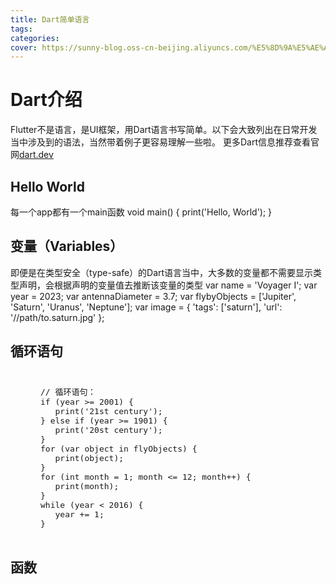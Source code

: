 ```yaml
---
title: Dart简单语言
tags:
categories:
cover: https://sunny-blog.oss-cn-beijing.aliyuncs.com/%E5%8D%9A%E5%AE%A2%E5%B0%81%E9%9D%A2%E5%9B%BE%E6%96%87%E4%BB%B6/cover5.jpg
---
```


# Dart介绍

Flutter不是语言，是UI框架，用Dart语言书写简单。以下会大致列出在日常开发当中涉及到的语法，当然带着例子更容易理解一些啦。
更多Dart信息推荐查看官网[dart.dev](https://dart.dev/language)

## Hello World
每一个app都有一个main函数
void main() { print('Hello, World'); }

## 变量（Variables）
即便是在类型安全（type-safe）的Dart语言当中，大多数的变量都不需要显示类型声明，会根据声明的变量值去推断该变量的类型
var name = 'Voyager I';
var year = 2023;
var antennaDiameter = 3.7;
var flybyObjects = ['Jupiter', 'Saturn', 'Uranus', 'Neptune'];
var image = { 'tags': ['saturn'], 'url': '//path/to.saturn.jpg' };

## 循环语句
<figure class="highlight bash"><table><tbody style="display:block;overflow:auto;border:none"><tr><td class="code"><pre><span class="line">// 循环语句：</span><br><span class="line">if (year >= 2001) {</span><br><span class="line">   print('21st century');</span><br><span class="line">} else if (year >= 1901) {</span><br><span class="line">   print('20st century');</span><br><span class="line">}</span><br><span class="line">for (var object in flyObjects) {</span><br><span class="line">   print(object);</span><br><span class="line">}</span><br><span class="line">for (int month = 1; month <= 12; month++) {</span><br><span class="line">   print(month);</span><br><span class="line">}</span><br><span class="line">while (year < 2016) {</span><br><span class="line">   year += 1;</span><br><span class="line">}</span><br></pre></td></tr></tbody></table></figure>

## 函数

